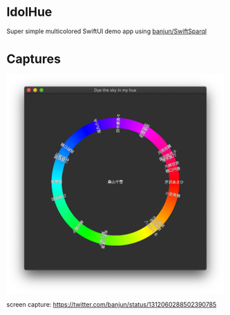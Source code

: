 # IdolHue

Super simple multicolored SwiftUI demo app using [banjun/SwiftSparql](https://github.com/banjun/SwiftSparql)

# Captures

![](docs/IdolHue.png)

screen capture: <https://twitter.com/banjun/status/1312060288502390785>